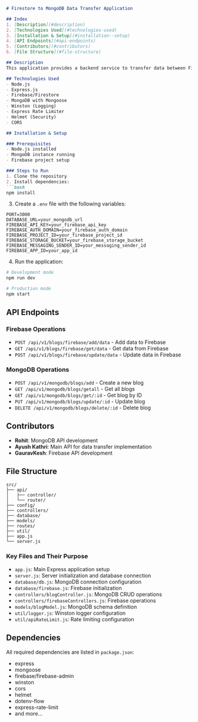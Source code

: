 ```markdown
# Firestore to MongoDB Data Transfer Application

## Index
1. [Description](#description)
2. [Technologies Used](#technologies-used)
3. [Installation & Setup](#installation--setup)
4. [API Endpoints](#api-endpoints)
5. [Contributors](#contributors)
6. [File Structure](#file-structure)

## Description
This application provides a backend service to transfer data between Firebase/Firestore and MongoDB databases. It implements full CRUD operations with API endpoints for both databases.

## Technologies Used
- Node.js
- Express.js
- Firebase/Firestore
- MongoDB with Mongoose
- Winston (Logging)
- Express Rate Limiter
- Helmet (Security)
- CORS

## Installation & Setup

### Prerequisites
- Node.js installed
- MongoDB instance running
- Firebase project setup

### Steps to Run
1. Clone the repository
2. Install dependencies:
```bash
npm install
```
3. Create a `.env` file with the following variables:
```env
PORT=3000
DATABASE_URL=your_mongodb_url
FIREBASE_API_KEY=your_firebase_api_key
FIREBASE_AUTH_DOMAIN=your_firebase_auth_domain
FIREBASE_PROJECT_ID=your_firebase_project_id
FIREBASE_STORAGE_BUCKET=your_firebase_storage_bucket
FIREBASE_MESSAGING_SENDER_ID=your_messaging_sender_id
FIREBASE_APP_ID=your_app_id
```
4. Run the application:
```bash
# Development mode
npm run dev

# Production mode
npm start
```

## API Endpoints

### Firebase Operations
- `POST /api/v1/blogs/firebase/add/data` - Add data to Firebase
- `GET /api/v1/blogs/firebase/get/data` - Get data from Firebase
- `POST /api/v1/blogs/firebase/update/data` - Update data in Firebase

### MongoDB Operations
- `POST /api/v1/mongodb/blogs/add` - Create a new blog
- `GET /api/v1/mongodb/blogs/getall` - Get all blogs
- `GET /api/v1/mongodb/blogs/get/:id` - Get blog by ID
- `PUT /api/v1/mongodb/blogs/update/:id` - Update blog
- `DELETE /api/v1/mongodb/blogs/delete/:id` - Delete blog

## Contributors
- **Rohit**: MongoDB API development
- **Ayush Kathri**: Main API for data transfer implementation
- **GauravKesh**: Firebase API development

## File Structure
```
src/
├── api/
│   ├── controller/
│   └── router/
├── config/
├── controllers/
├── database/
├── models/
├── routes/
├── util/
├── app.js
└── server.js
```

### Key Files and Their Purpose
- `app.js`: Main Express application setup
- `server.js`: Server initialization and database connection
- `database/db.js`: MongoDB connection configuration
- `database/firebase.js`: Firebase initialization
- `controllers/blogController.js`: MongoDB CRUD operations
- `controllers/firebaseControllers.js`: Firebase operations
- `models/blogModel.js`: MongoDB schema definition
- `util/logger.js`: Winston logger configuration
- `util/apiRateLimit.js`: Rate limiting configuration

## Dependencies
All required dependencies are listed in `package.json`:
- express
- mongoose
- firebase/firebase-admin
- winston
- cors
- helmet
- dotenv-flow
- express-rate-limit
- and more...
```
